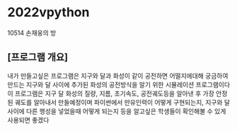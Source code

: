 # 2022vpython
10514 손재웅의 방
## [프로그램 개요]
내가 만들고싶은 프로그램은 지구와 달과 화성이 같이 공전하면 어떨지에대해 궁금하여 만드는
지구와 달 사이에 추가된 화성의 공전방식을 알기 위한 시뮬레이션 프로그램이다
이 프로그램은 지구 달 화성의 질량, 지름, 초기속도, 공전궤도등을 알아낸 후 가장 안정된 궤도를 알아내서 만들예정이며
파이썬에서 만유인력이 어떻게 구현되는지, 지구와 달 사이에 다른 행성을 넣었을때 어떻게 되는지 등을 알고싶은 학생들이 확인해볼 수 있게 사용되면 좋겠다
